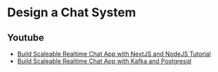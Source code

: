 # Design a Chat System


## Youtube

- [Build Scaleable Realtime Chat App with NextJS and NodeJS Tutorial](https://www.youtube.com/watch?v=CQQc8QyIGl0)
- [Build Scaleable Realtime Chat App with Kafka and Postgresql](https://www.youtube.com/watch?v=Rat7ORbBDN8)

